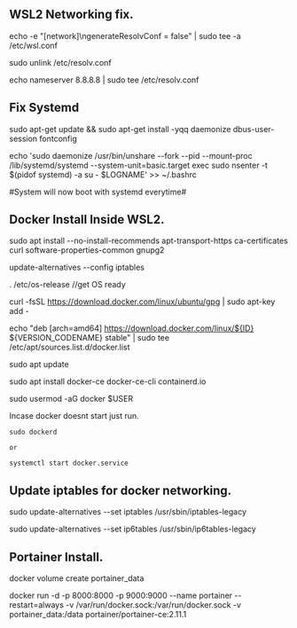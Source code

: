 ## WSL2 Networking fix.


echo -e "[network]\ngenerateResolvConf = false" | sudo tee -a /etc/wsl.conf

sudo unlink /etc/resolv.conf

echo nameserver 8.8.8.8 | sudo tee /etc/resolv.conf


## Fix Systemd


sudo apt-get update && sudo apt-get install -yqq daemonize dbus-user-session fontconfig

echo 'sudo daemonize /usr/bin/unshare --fork --pid --mount-proc /lib/systemd/systemd --system-unit=basic.target  exec sudo nsenter -t $(pidof systemd) -a su - $LOGNAME' >> ~/.bashrc

#System will now boot with systemd everytime#


## Docker Install Inside WSL2.


sudo apt install --no-install-recommends apt-transport-https ca-certificates curl software-properties-common gnupg2

update-alternatives --config iptables

. /etc/os-release //get OS ready

curl -fsSL https://download.docker.com/linux/ubuntu/gpg | sudo apt-key add -

echo "deb [arch=amd64] https://download.docker.com/linux/${ID} ${VERSION_CODENAME} stable" | sudo tee /etc/apt/sources.list.d/docker.list

sudo apt update

sudo apt install docker-ce docker-ce-cli containerd.io

sudo usermod -aG docker $USER

Incase docker doesnt start just run.

	sudo dockerd

	or

	systemctl start docker.service


## Update iptables for docker networking.


sudo update-alternatives --set iptables /usr/sbin/iptables-legacy

sudo update-alternatives --set ip6tables /usr/sbin/ip6tables-legacy


## Portainer Install.


docker volume create portainer_data

docker run -d -p 8000:8000 -p 9000:9000 --name portainer --restart=always -v /var/run/docker.sock:/var/run/docker.sock -v portainer_data:/data portainer/portainer-ce:2.11.1
